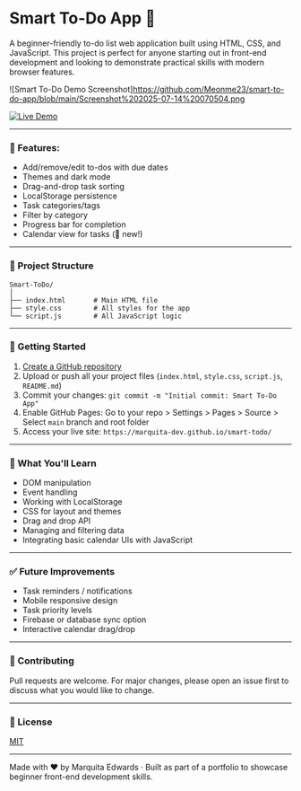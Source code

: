 # Smart To-Do App 📝

A beginner-friendly to-do list web application built using HTML, CSS, and JavaScript. This project is perfect for anyone starting out in front-end development and looking to demonstrate practical skills with modern browser features.

![Smart To-Do Demo Screenshot]https://github.com/Meonme23/smart-to-do-app/blob/main/Screenshot%202025-07-14%20070504.png

[![Live Demo](https://img.shields.io/badge/Live%20Demo-Click%20Here-green?style=for-the-badge&logo=github)](https://marquita-dev.github.io/smart-todo/)

---

### 🔧 Features:
- Add/remove/edit to-dos with due dates
- Themes and dark mode
- Drag-and-drop task sorting
- LocalStorage persistence
- Task categories/tags
- Filter by category
- Progress bar for completion
- Calendar view for tasks (📅 new!)

---

### 📁 Project Structure
```
Smart-ToDo/
│
├── index.html       # Main HTML file
├── style.css        # All styles for the app
└── script.js        # All JavaScript logic
```

---

### 🚀 Getting Started
1. [Create a GitHub repository](https://github.com/new)
2. Upload or push all your project files (`index.html`, `style.css`, `script.js`, `README.md`)
3. Commit your changes: `git commit -m "Initial commit: Smart To-Do App"`
4. Enable GitHub Pages: Go to your repo > Settings > Pages > Source > Select `main` branch and root folder
5. Access your live site: `https://marquita-dev.github.io/smart-todo/`

---

### 🧠 What You'll Learn
- DOM manipulation
- Event handling
- Working with LocalStorage
- CSS for layout and themes
- Drag and drop API
- Managing and filtering data
- Integrating basic calendar UIs with JavaScript

---

### ✅ Future Improvements
- Task reminders / notifications
- Mobile responsive design
- Task priority levels
- Firebase or database sync option
- Interactive calendar drag/drop

---

### 🤝 Contributing
Pull requests are welcome. For major changes, please open an issue first to discuss what you would like to change.

---

### 📜 License
[MIT](LICENSE)

---

Made with ❤️ by Marquita Edwards · Built as part of a portfolio to showcase beginner front-end development skills.
